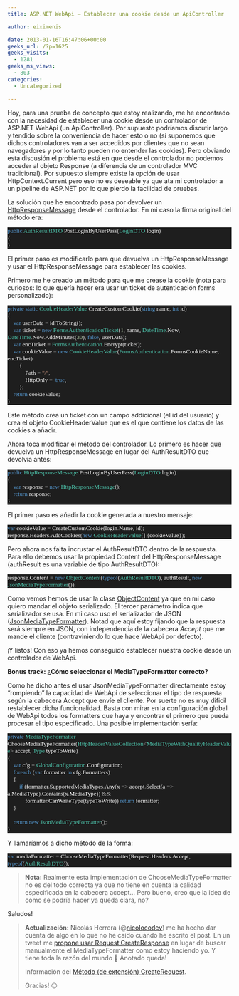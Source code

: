 ```yaml
---
title: ASP.NET WebApi – Establecer una cookie desde un ApiController

author: eiximenis

date: 2013-01-16T16:47:06+00:00
geeks_url: /?p=1625
geeks_visits:
  - 1281
geeks_ms_views:
  - 803
categories:
  - Uncategorized

---
```

Hoy, para una prueba de concepto que estoy realizando, me he encontrado con la necesidad de establecer una cookie desde un controlador de ASP.NET WebApi (un ApiController). Por supuesto podríamos discutir largo y tendido sobre la conveniencia de hacer esto o no (si suponemos que dichos controladores van a ser accedidos por clientes que no sean navegadores y por lo tanto pueden no entender las cookies). Pero obviando esta discusión el problema está en que desde el controlador no podemos acceder al objeto Response (a diferencia de un controlador MVC tradicional). Por supuesto siempre existe la opción de usar HttpContext.Current pero eso no es deseable ya que ata mi controlador a un pipeline de ASP.NET por lo que pierdo la facilidad de pruebas.

La solución que he encontrado pasa por devolver un <a href="http://msdn.microsoft.com/es-es/library/system.net.http.httpresponsemessage.aspx" target="_blank" rel="noopener noreferrer">HttpResponseMessage</a> desde el controlador. En mi caso la firma original del método era:

<div style="font-size: 10pt; font-family: consolas; background: #1e1e1e; color: #dcdcdc">
  <p style="margin: 0px">
    <span style="color: #569cd6">public</span> <span style="color: #4ec9b0">AuthResultDTO</span> <span style="color: white">PostLoginByUserPass</span>(<span style="color: #4ec9b0">LoginDTO</span> <span style="color: white">login</span>)
  </p>
  
  <p style="margin: 0px">
    {
  </p>
  
  <p style="margin: 0px">
    }
  </p></p>
</div>

El primer paso es modificarlo para que devuelva un HttpResponseMessage y usar el HttpResponseMessage para establecer las cookies.

Primero me he creado un método para que me crease la cookie (nota para curiosos: lo que quería hacer era usar un ticket de autenticación forms personalizado):

<div style="font-size: 10pt; font-family: consolas; background: #1e1e1e; color: #dcdcdc">
  <p style="margin: 0px">
    <span style="color: #569cd6">private</span> <span style="color: #569cd6">static</span> <span style="color: #4ec9b0">CookieHeaderValue</span> <span style="color: white">CreateCustomCookie</span>(<span style="color: #569cd6">string</span> <span style="color: white">name</span>, <span style="color: #569cd6">int</span> <span style="color: white">id</span>)
  </p>
  
  <p style="margin: 0px">
    {
  </p>
  
  <p style="margin: 0px">
    &#160;&#160;&#160; <span style="color: #569cd6">var</span> <span style="color: white">userData</span> <span style="color: #b4b4b4">=</span> <span style="color: white">id</span><span style="color: #b4b4b4">.</span><span style="color: white">ToString</span>();
  </p>
  
  <p style="margin: 0px">
    &#160;&#160;&#160; <span style="color: #569cd6">var</span> <span style="color: white">ticket</span> <span style="color: #b4b4b4">=</span> <span style="color: #569cd6">new</span> <span style="color: #4ec9b0">FormsAuthenticationTicket</span>(<span style="color: #b5cea8">1</span>, <span style="color: white">name</span>, <span style="color: #4ec9b0">DateTime</span><span style="color: #b4b4b4">.</span><span style="color: white">Now</span>, <span style="color: #4ec9b0">DateTime</span><span style="color: #b4b4b4">.</span><span style="color: white">Now</span><span style="color: #b4b4b4">.</span><span style="color: white">AddMinutes</span>(<span style="color: #b5cea8">30</span>), <span style="color: #569cd6">false</span>, <span style="color: white">userData</span>);
  </p>
  
  <p style="margin: 0px">
    &#160;&#160;&#160; <span style="color: #569cd6">var</span> <span style="color: white">encTicket</span> <span style="color: #b4b4b4">=</span> <span style="color: #4ec9b0">FormsAuthentication</span><span style="color: #b4b4b4">.</span><span style="color: white">Encrypt</span>(<span style="color: white">ticket</span>);
  </p>
  
  <p style="margin: 0px">
    &#160;&#160;&#160; <span style="color: #569cd6">var</span> <span style="color: white">cookieValue</span> <span style="color: #b4b4b4">=</span> <span style="color: #569cd6">new</span> <span style="color: #4ec9b0">CookieHeaderValue</span>(<span style="color: #4ec9b0">FormsAuthentication</span><span style="color: #b4b4b4">.</span><span style="color: white">FormsCookieName</span>, <span style="color: white">encTicket</span>)
  </p>
  
  <p style="margin: 0px">
    &#160;&#160;&#160;&#160;&#160;&#160;&#160; {
  </p>
  
  <p style="margin: 0px">
    &#160;&#160;&#160;&#160;&#160;&#160;&#160;&#160;&#160;&#160;&#160; <span style="color: white">Path</span> <span style="color: #b4b4b4">=</span> <span style="color: #d69d85">"/"</span>,
  </p>
  
  <p style="margin: 0px">
    &#160;&#160;&#160;&#160;&#160;&#160;&#160;&#160;&#160;&#160;&#160; <span style="color: white">HttpOnly</span> <span style="color: #b4b4b4">=</span>&#160; <span style="color: #569cd6">true</span>,
  </p>
  
  <p style="margin: 0px">
    &#160;&#160;&#160;&#160;&#160;&#160;&#160; };
  </p>
  
  <p style="margin: 0px">
    &#160;&#160;&#160; <span style="color: #569cd6">return</span> <span style="color: white">cookieValue</span>;
  </p>
  
  <p style="margin: 0px">
    }
  </p></p>
</div>

Este método crea un ticket con un campo addicional (el id del usuario) y crea el objeto CookieHeaderValue que es el que contiene los datos de las cookies a añadir.

Ahora toca modificar el método del controlador. Lo primero es hacer que devuelva un HttpResponseMessage en lugar del AuthResultDTO que devolvía antes:

<div style="font-size: 10pt; font-family: consolas; background: #1e1e1e; color: #dcdcdc">
  <p style="margin: 0px">
    <span style="color: #569cd6">public</span> <span style="color: #4ec9b0">HttpResponseMessage</span> <span style="color: white">PostLoginByUserPass</span>(<span style="color: #4ec9b0">LoginDTO</span> <span style="color: white">login</span>)
  </p>
  
  <p style="margin: 0px">
    {
  </p>
  
  <p style="margin: 0px">
    &#160;&#160;&#160; <span style="color: #569cd6">var</span> <span style="color: white">response</span> <span style="color: #b4b4b4">=</span> <span style="color: #569cd6">new</span> <span style="color: #4ec9b0">HttpResponseMessage</span>();
  </p>
  
  <p style="margin: 0px">
    &#160;&#160;&#160; <span style="color: #569cd6">return</span> <span style="color: white">response</span>;
  </p>
  
  <p style="margin: 0px">
    }
  </p></p>
</div>

El primer paso es añadir la cookie generada a nuestro mensaje:

<div style="font-size: 10pt; font-family: consolas; background: #1e1e1e; color: #dcdcdc">
  <p style="margin: 0px">
    <span style="color: #569cd6">var</span> <span style="color: white">cookieValue</span> <span style="color: #b4b4b4">=</span> <span style="color: white">CreateCustomCookie</span>(<span style="color: white">login</span><span style="color: #b4b4b4">.</span><span style="color: white">Name</span>, <span style="color: white">id</span>);
  </p>
  
  <p style="margin: 0px">
    <span style="color: white">response</span><span style="color: #b4b4b4">.</span><span style="color: white">Headers</span><span style="color: #b4b4b4">.</span><span style="color: white">AddCookies</span>(<span style="color: #569cd6">new</span> <span style="color: #4ec9b0">CookieHeaderValue</span>[] {<span style="color: white">cookieValue</span>});
  </p></p>
</div>

Pero ahora nos falta incrustar el AuthResultDTO dentro de la respuesta. Para ello debemos usar la propiedad Content del HttpResponseMessage (authResult es una variable de tipo AuthResultDTO):

<div style="font-size: 10pt; font-family: consolas; background: #1e1e1e; color: #dcdcdc">
  <p style="margin: 0px">
    <span style="color: white">response</span><span style="color: #b4b4b4">.</span><span style="color: white">Content</span> <span style="color: #b4b4b4">=</span> <span style="color: #569cd6">new</span> <span style="color: #4ec9b0">ObjectContent</span>(<span style="color: #569cd6">typeof</span>(<span style="color: #4ec9b0">AuthResultDTO</span>), <span style="color: white">authResult</span>, <span style="color: #569cd6">new</span> <span style="color: #4ec9b0">JsonMediaTypeFormatter</span>());
  </p></p>
</div>

Como vemos hemos de usar la clase <a href="http://msdn.microsoft.com/en-us/library/system.net.http.objectcontent(v=vs.108).aspx" target="_blank" rel="noopener noreferrer">ObjectContent</a> ya que en mi caso quiero mandar el objeto serializado. El tercer parámetro indica que serializador se usa. En mi caso uso el serializador de JSON (<a href="http://ms
dn.microsoft.com/es-es/library/system.net.http.formatting.jsonmediatypeformatter(v=vs.108).aspx" target="_blank" rel="noopener noreferrer">JsonMediaTypeFormatter</a>). Notad que aquí estoy fijando que la respuesta será siempre en JSON, con independencia de la cabecera _Accept_ que me mande el cliente (contraviniendo lo que hace WebApi por defecto).

¡Y listos! Con eso ya hemos conseguido establecer nuestra cookie desde un controlador de WebApi.

**Bonus track: ¿Cómo seleccionar el MediaTypeFormatter correcto?**

Como he dicho antes el usar JsonMediaTypeFormatter directamente estoy “rompiendo” la capacidad de WebApi de seleccionar el tipo de respuesta según la cabecera Accept que envíe el cliente. Por suerte no es muy dificil restablecer dicha funcionalidad. Basta con mirar en la configuración global de WebApi todos los formatters que haya y encontrar el primero que pueda procesar el tipo especificado. Una posible implementación sería:

<div style="font-size: 10pt; font-family: consolas; background: #1e1e1e; color: #dcdcdc">
  <p style="margin: 0px">
    <span style="color: #569cd6">private</span> <span style="color: #4ec9b0">MediaTypeFormatter</span> <span style="color: white">ChooseMediaTypeFormatter</span>(<span style="color: #4ec9b0">HttpHeaderValueCollection</span><span style="color: #b4b4b4"><</span><span style="color: #4ec9b0">MediaTypeWithQualityHeaderValue</span><span style="color: #b4b4b4">></span> <span style="color: white">accept</span>, <span style="color: #4ec9b0">Type</span> <span style="color: white">typeToWrite</span>)
  </p>
  
  <p style="margin: 0px">
    {
  </p>
  
  <p style="margin: 0px">
    &#160;&#160;&#160; <span style="color: #569cd6">var</span> <span style="color: white">cfg</span> <span style="color: #b4b4b4">=</span> <span style="color: #4ec9b0">GlobalConfiguration</span><span style="color: #b4b4b4">.</span><span style="color: white">Configuration</span>;
  </p>
  
  <p style="margin: 0px">
    &#160;&#160;&#160; <span style="color: #569cd6">foreach</span> (<span style="color: #569cd6">var</span> <span style="color: white">formatter</span> <span style="color: #569cd6">in</span> <span style="color: white">cfg</span><span style="color: #b4b4b4">.</span><span style="color: white">Formatters</span>)
  </p>
  
  <p style="margin: 0px">
    &#160;&#160;&#160; {
  </p>
  
  <p style="margin: 0px">
    &#160;&#160;&#160;&#160;&#160;&#160;&#160; <span style="color: #569cd6">if</span> (<span style="color: white">formatter</span><span style="color: #b4b4b4">.</span><span style="color: white">SupportedMediaTypes</span><span style="color: #b4b4b4">.</span><span style="color: white">Any</span>(<span style="color: white">x</span> <span style="color: #b4b4b4">=></span> <span style="color: white">accept</span><span style="color: #b4b4b4">.</span><span style="color: white">Select</span>(<span style="color: white">a</span> <span style="color: #b4b4b4">=></span> <span style="color: white">a</span><span style="color: #b4b4b4">.</span><span style="color: white">MediaType</span>)<span style="color: #b4b4b4">.</span><span style="color: white">Contains</span>(<span style="color: white">x</span><span style="color: #b4b4b4">.</span><span style="color: white">MediaType</span>)) <span style="color: #b4b4b4">&&</span>
  </p>
  
  <p style="margin: 0px">
    &#160;&#160;&#160;&#160;&#160;&#160;&#160;&#160;&#160;&#160;&#160; <span style="color: white">formatter</span><span style="color: #b4b4b4">.</span><span style="color: white">CanWriteType</span>(<span style="color: white">typeToWrite</span>)) <span style="color: #569cd6">return</span> <span style="color: white">formatter</span>;
  </p>
  
  <p style="margin: 0px">
    &#160;&#160;&#160; }
  </p>
  
  <p style="margin: 0px">
    &#160;
  </p>
  
  <p style="margin: 0px">
    &#160;&#160;&#160; <span style="color: #569cd6">return</span> <span style="color: #569cd6">new</span> <span style="color: #4ec9b0">JsonMediaTypeFormatter</span>();
  </p>
  
  <p style="margin: 0px">
    }
  </p></p>
</div>

Y llamaríamos a dicho método de la forma:

<div style="font-size: 10pt; font-family: consolas; background: #1e1e1e; color: #dcdcdc">
  <p style="margin: 0px">
    <span style="color: #569cd6">var</span> <span style="color: white">mediaFormatter</span> <span style="color: #b4b4b4">=</span> <span style="color: white">ChooseMediaTypeFormatter</span>(<span style="color: white">Request</span><span style="color: #b4b4b4">.</span><span style="color: white">Headers</span><span style="color: #b4b4b4">.</span><span style="color: white">Accept</span>, <span style="color: #569cd6">typeof</span>(<span style="color: #4ec9b0">AuthResultDTO</span>));
  </p></p>
</div>

> **Nota:** Realmente esta implementación de ChooseMediaTypeFormatter no es del todo correcta ya que no tiene en cuenta la calidad especificada en la cabecera accept… Pero bueno, creo que la idea de como se podría hacer ya queda clara, no?

Saludos!

> **Actualización:** Nicolás Herrera (@<a href="https://twitter.com/nicolocodev" target="_blank" rel="noopener noreferrer">nicolocodev</a>) me ha hecho dar cuenta de algo en lo que no he caído cuando he escrito el post. En un tweet me <a href="https://twitter.com/nicolocodev/status/291585272779513856" target="_blank" rel="noopener noreferrer">propone usar Request.CreateResponse</a> en lugar de buscar manualmente el MediaTypeFormatter como estoy haciendo yo. Y tiene toda la razón del mundo 🙂 Anotado queda!
> 
> Información del <a href="http://msdn.microsoft.com/query/dev11.query?appId=Dev11IDEF1&l=EN-US&k=k(System.Net.Http.HttpRequestMessageExtensions.CreateResponse);k(TargetFrameworkMoniker-.NETFramework,Version%3Dv4.0);k(DevLang-csharp)&rd=true" target="_blank" rel="noopener noreferrer">Método (de extensión) CreateRequest</a>.
> 
> Gracias! 😉